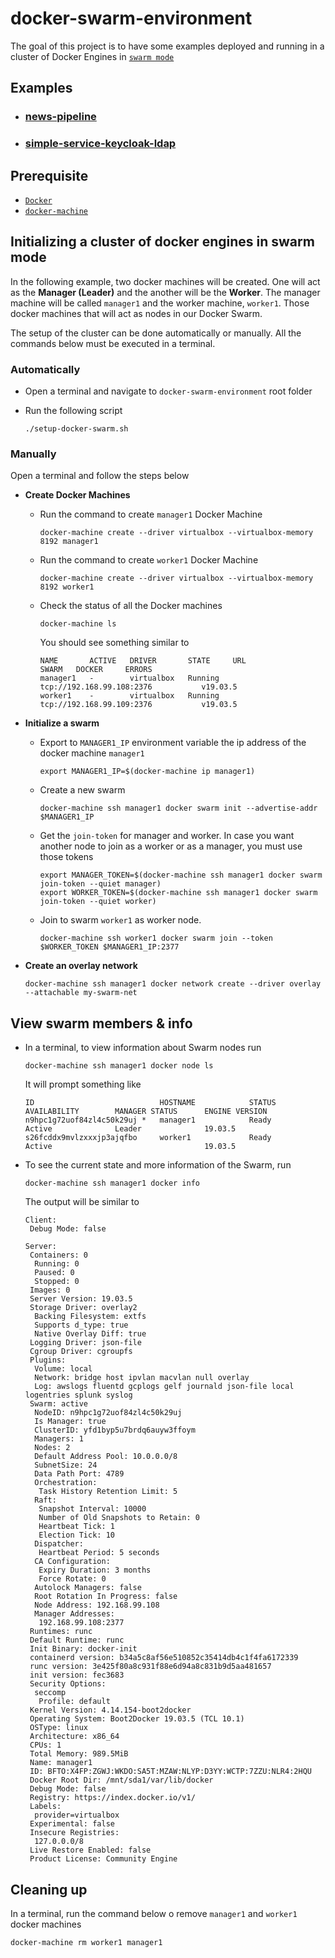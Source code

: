 # docker-swarm-environment

The goal of this project is to have some examples deployed and running in a cluster of Docker Engines in [`swarm mode`](https://docs.docker.com/engine/swarm/swarm-tutorial)

## Examples

- ### [news-pipeline](https://github.com/ivangfr/docker-swarm-environment/tree/master/news-pipeline#docker-swarm-environment)
- ### [simple-service-keycloak-ldap](https://github.com/ivangfr/docker-swarm-environment/tree/master/simple-service-keycloak-ldap#docker-swarm-environment)

## Prerequisite

- [`Docker`](https://www.docker.com/)
- [`docker-machine`](https://docs.docker.com/machine/overview/)

## Initializing a cluster of docker engines in swarm mode

In the following example, two docker machines will be created. One will act as the **Manager (Leader)** and the another will be the **Worker**. The manager machine will be called `manager1` and the worker machine, `worker1`. Those docker machines that will act as nodes in our Docker Swarm.

The setup of the cluster can be done automatically or manually. All the commands below must be executed in a terminal.

### Automatically

- Open a terminal and navigate to `docker-swarm-environment` root folder

- Run the following script
  ```
  ./setup-docker-swarm.sh
  ```

### Manually

Open a terminal and follow the steps below

- **Create Docker Machines**

  - Run the command to create `manager1` Docker Machine
    ```
    docker-machine create --driver virtualbox --virtualbox-memory 8192 manager1
    ```

  - Run the command to create `worker1` Docker Machine
    ```
    docker-machine create --driver virtualbox --virtualbox-memory 8192 worker1
    ```

  - Check the status of all the Docker machines
    ```
    docker-machine ls
    ```
  
    You should see something similar to
    ```
    NAME       ACTIVE   DRIVER       STATE     URL                         SWARM   DOCKER     ERRORS
    manager1   -        virtualbox   Running   tcp://192.168.99.108:2376           v19.03.5
    worker1    -        virtualbox   Running   tcp://192.168.99.109:2376           v19.03.5
    ```

- **Initialize a swarm**

  - Export to `MANAGER1_IP` environment variable the ip address of the docker machine `manager1`
    ```
    export MANAGER1_IP=$(docker-machine ip manager1)
    ```

  - Create a new swarm
    ```
    docker-machine ssh manager1 docker swarm init --advertise-addr $MANAGER1_IP
    ```

  - Get the `join-token` for manager and worker. In case you want another node to join as a worker or as a manager, you must use those tokens
    ```
    export MANAGER_TOKEN=$(docker-machine ssh manager1 docker swarm join-token --quiet manager)
    export WORKER_TOKEN=$(docker-machine ssh manager1 docker swarm join-token --quiet worker)
    ```

  - Join to swarm `worker1` as worker node.
    ```
    docker-machine ssh worker1 docker swarm join --token $WORKER_TOKEN $MANAGER1_IP:2377
    ```

- **Create an overlay network**
  ```
  docker-machine ssh manager1 docker network create --driver overlay --attachable my-swarm-net
  ```

## View swarm members & info

- In a terminal, to view information about Swarm nodes run
  ```
  docker-machine ssh manager1 docker node ls
  ```

  It will prompt something like
  ```
  ID                            HOSTNAME            STATUS              AVAILABILITY        MANAGER STATUS      ENGINE VERSION
  n9hpc1g72uof84zl4c50k29uj *   manager1            Ready               Active              Leader              19.03.5
  s26fcddx9mvlzxxxjp3ajqfbo     worker1             Ready               Active                                  19.03.5
  ```

- To see the current state and more information of the Swarm, run
  ```
  docker-machine ssh manager1 docker info
  ```

  The output will be similar to
  ```
  Client:
   Debug Mode: false
  
  Server:
   Containers: 0
    Running: 0
    Paused: 0
    Stopped: 0
   Images: 0
   Server Version: 19.03.5
   Storage Driver: overlay2
    Backing Filesystem: extfs
    Supports d_type: true
    Native Overlay Diff: true
   Logging Driver: json-file
   Cgroup Driver: cgroupfs
   Plugins:
    Volume: local
    Network: bridge host ipvlan macvlan null overlay
    Log: awslogs fluentd gcplogs gelf journald json-file local logentries splunk syslog
   Swarm: active
    NodeID: n9hpc1g72uof84zl4c50k29uj
    Is Manager: true
    ClusterID: yfd1byp5u7brdq6auyw3ffoym
    Managers: 1
    Nodes: 2
    Default Address Pool: 10.0.0.0/8  
    SubnetSize: 24
    Data Path Port: 4789
    Orchestration:
     Task History Retention Limit: 5
    Raft:
     Snapshot Interval: 10000
     Number of Old Snapshots to Retain: 0
     Heartbeat Tick: 1
     Election Tick: 10
    Dispatcher:
     Heartbeat Period: 5 seconds
    CA Configuration:
     Expiry Duration: 3 months
     Force Rotate: 0
    Autolock Managers: false
    Root Rotation In Progress: false
    Node Address: 192.168.99.108
    Manager Addresses:
     192.168.99.108:2377
   Runtimes: runc
   Default Runtime: runc
   Init Binary: docker-init
   containerd version: b34a5c8af56e510852c35414db4c1f4fa6172339
   runc version: 3e425f80a8c931f88e6d94a8c831b9d5aa481657
   init version: fec3683
   Security Options:
    seccomp
     Profile: default
   Kernel Version: 4.14.154-boot2docker
   Operating System: Boot2Docker 19.03.5 (TCL 10.1)
   OSType: linux
   Architecture: x86_64
   CPUs: 1
   Total Memory: 989.5MiB
   Name: manager1
   ID: BFTO:X4FP:ZGWJ:WKDO:SA5T:MZAW:NLYP:D3YY:WCTP:7ZZU:NLR4:2HQU
   Docker Root Dir: /mnt/sda1/var/lib/docker
   Debug Mode: false
   Registry: https://index.docker.io/v1/
   Labels:
    provider=virtualbox
   Experimental: false
   Insecure Registries:
    127.0.0.0/8
   Live Restore Enabled: false
   Product License: Community Engine
  ```

## Cleaning up  

In a terminal, run the command below o remove `manager1` and `worker1` docker machines
```
docker-machine rm worker1 manager1
```
